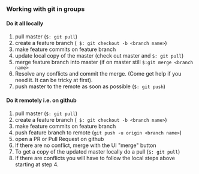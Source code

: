 ### Working with git in groups

#### Do it all locally
1. pull master (```$: git pull```)
2. create a feature branch (``` $: git checkout -b <branch name>```)
3. make feature commits on feature branch
4. update local copy of the master (check out master and ```$: git pull```)
5. merge feature branch into master (if on master still ```$:git merge <branch name>```
6. Resolve any conflicts and commit the merge. (Come get help if you need it. It can be tricky at first).
7. push master to the remote as soon as possible (```$: git push```)


#### Do it remotely i.e. on github
1. pull master (```$: git pull```)
2. create a feature branch (``` $: git checkout -b <branch name>```)
3. make feature commits on feature branch
4. push feature branch to remote (```git push -u origin <branch name>```)
5. open a PR or Pull Request on github
6. If there are no conflict, merge with the UI "merge" button
7. To get a copy of the updated master locally do a pull (```$: git pull```)
8. If there are conflicts you will have to follow the local steps above starting at step 4. 


